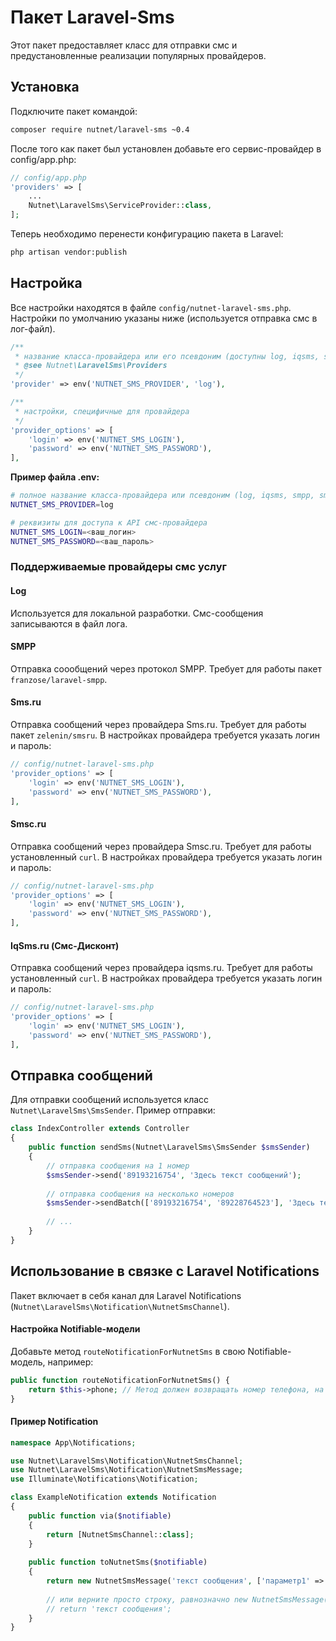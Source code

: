 # Пакет Laravel-Sms

Этот пакет предоставляет класс для отправки смс и предустановленные реализации популярных провайдеров.

## Установка

Подключите пакет командой:
```bash
composer require nutnet/laravel-sms ~0.4
```

После того как пакет был установлен добавьте его сервис-провайдер в config/app.php:
```php
// config/app.php
'providers' => [
    ...
    Nutnet\LaravelSms\ServiceProvider::class,
];
```

Теперь необходимо перенести конфигурацию пакета в Laravel:
``` bash
php artisan vendor:publish
```

## Настройка
Все настройки находятся в файле `config/nutnet-laravel-sms.php`.
Настройки по умолчанию указаны ниже (используется отправка смс в лог-файл).

```php
/**
 * название класса-провайдера или его псевдоним (доступны log, iqsms, smpp, smscru, smsru)
 * @see Nutnet\LaravelSms\Providers
 */
'provider' => env('NUTNET_SMS_PROVIDER', 'log'),

/**
 * настройки, специфичные для провайдера
 */
'provider_options' => [
    'login' => env('NUTNET_SMS_LOGIN'),
    'password' => env('NUTNET_SMS_PASSWORD'),
],
```

**Пример файла .env:**
```bash
# полное название класса-провайдера или псевдоним (log, iqsms, smpp, smscru, smsru)
NUTNET_SMS_PROVIDER=log

# реквизиты для доступа к API смс-провайдера
NUTNET_SMS_LOGIN=<ваш_логин>
NUTNET_SMS_PASSWORD=<ваш_пароль>
```

### Поддерживаемые провайдеры смс услуг

#### Log
Используется для локальной разработки. Смс-сообщения записываются в файл лога.

#### SMPP
Отправка соообщений через протокол SMPP. Требует для работы пакет `franzose/laravel-smpp`.

#### Sms.ru
Отправка сообщений через провайдера Sms.ru. Требует для работы пакет `zelenin/smsru`.
В настройках провайдера требуется указать логин и пароль:
```php
// config/nutnet-laravel-sms.php
'provider_options' => [
    'login' => env('NUTNET_SMS_LOGIN'),
    'password' => env('NUTNET_SMS_PASSWORD'),
],
```

#### Smsc.ru
Отправка сообщений через провайдера Smsc.ru. Требует для работы установленный `curl`.
В настройках провайдера требуется указать логин и пароль:
```php
// config/nutnet-laravel-sms.php
'provider_options' => [
    'login' => env('NUTNET_SMS_LOGIN'),
    'password' => env('NUTNET_SMS_PASSWORD'),
],
```

#### IqSms.ru (Смс-Дисконт)
Отправка сообщений через провайдера iqsms.ru. Требует для работы установленный `curl`.
В настройках провайдера требуется указать логин и пароль:
```php
// config/nutnet-laravel-sms.php
'provider_options' => [
    'login' => env('NUTNET_SMS_LOGIN'),
    'password' => env('NUTNET_SMS_PASSWORD'),
],
```

## Отправка сообщений

Для отправки сообщений используется класс `Nutnet\LaravelSms\SmsSender`.
Пример отправки:

```php
class IndexController extends Controller
{
    public function sendSms(Nutnet\LaravelSms\SmsSender $smsSender)
    {
        // отправка сообщения на 1 номер
        $smsSender->send('89193216754', 'Здесь текст сообщений');
        
        // отправка сообщения на несколько номеров
        $smsSender->sendBatch(['89193216754', '89228764523'], 'Здесь текст сообщений');
                
        // ...
    }
}
```

## Использование в связке с Laravel Notifications

Пакет включает в себя канал для Laravel Notifications (`Nutnet\LaravelSms\Notification\NutnetSmsChannel`).

#### Настройка Notifiable-модели

Добавьте метод `routeNotificationForNutnetSms` в свою Notifiable-модель, например:

```php
public function routeNotificationForNutnetSms() {
    return $this->phone; // Метод должен возвращать номер телефона, на который будет отправлено уведомление.
}  
```

#### Пример Notification

```php
namespace App\Notifications;

use Nutnet\LaravelSms\Notification\NutnetSmsChannel;
use Nutnet\LaravelSms\Notification\NutnetSmsMessage;
use Illuminate\Notifications\Notification;

class ExampleNotification extends Notification
{
    public function via($notifiable)
    {
        return [NutnetSmsChannel::class];
    }
    
    public function toNutnetSms($notifiable)
    {
        return new NutnetSmsMessage('текст сообщения', ['параметр1' => 'значение1']);
        
        // или верните просто строку, равнозначно new NutnetSmsMessage('текст сообщения')
        // return 'текст сообщения';
    }
}
```